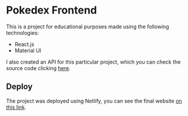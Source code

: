 # Pokedex Frontend
This is a project for educational purposes made using the following technologies:

 - React.js
 - Material UI

I also created an API for this particular project, which you can check the source code clicking [here](https://github.com/lucasForato/pokedex-backend-app).

## Deploy
The project was deployed using Netlify, you can see the final website [on this link](https://lucas-forato-pokedex.netlify.app/).


